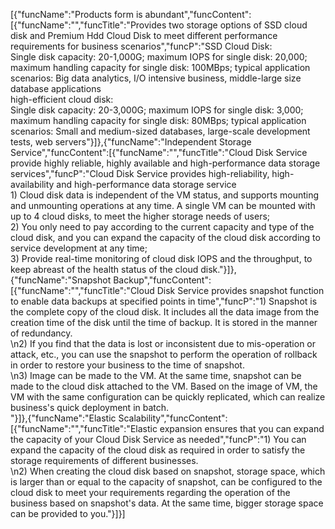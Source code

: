 [{"funcName":"Products form is abundant","funcContent":[{"funcName":"","funcTitle":"Provides two storage options of SSD cloud disk and Premium Hdd Cloud Disk to meet different performance requirements for business scenarios","funcP":"SSD Cloud Disk: </br>Single disk capacity: 20-1,000G; maximum IOPS for single disk: 20,000; maximum handling capacity for single disk: 100MBps; typical application scenarios: Big data analytics, I/O intensive business, middle-large size database applications </br> high-efficient cloud disk: </br>Single disk capacity: 20-3,000G; maximum IOPS for single disk: 3,000; maximum handling capacity for single disk: 80MBps; typical application scenarios: Small and medium-sized databases, large-scale development tests, web servers"}]},{"funcName":"Independent Storage Service","funcContent":[{"funcName":"","funcTitle":"Cloud Disk Service provide highly reliable, highly available and high-performance data storage services","funcP":"Cloud Disk Service provides high-reliability, high-availability and high-performance data storage service</br>1) Cloud disk data is independent of the VM status, and supports mounting and unmounting operations at any time. A single VM can be mounted with up to 4 cloud disks, to meet the higher storage needs of users;</br> 2) You only need to pay according to the current capacity and type of the cloud disk, and you can expand the capacity of the cloud disk according to service development at any time;</br> 3) Provide real-time monitoring of cloud disk IOPS and the throughput, to keep abreast of the health status of the cloud disk."}]},{"funcName":"Snapshot Backup","funcContent":[{"funcName":"","funcTitle":"Cloud Disk Service provides snapshot function to enable data backups at specified points in time","funcP":"1) Snapshot is the complete copy of the cloud disk. It includes all the data image from the creation time of the disk until the time of backup. It is stored in the manner of redundancy. </br>\n2) If you find that the data is lost or inconsistent due to mis-operation or attack, etc., you can use the snapshot to perform the operation of rollback in order to restore your business to the time of snapshot. </br>\n3) Image can be made to the VM. At the same time, snapshot can be made to the cloud disk attached to the VM. Based on the image of VM, the VM with the same configuration can be quickly replicated, which can realize business's quick deployment in batch. </br>"}]},{"funcName":"Elastic Scalability","funcContent":[{"funcName":"","funcTitle":"Elastic expansion ensures that you can expand the capacity of your Cloud Disk Service as needed","funcP":"1) You can expand the capacity of the cloud disk as required in order to satisfy the storage requirements of different businesses. </br>\n2) When creating the cloud disk based on snapshot, storage space, which is larger than or equal to the capacity of snapshot, can be configured to the cloud disk to meet your requirements regarding the operation of the business based on snapshot's data. At the same time, bigger storage space can be provided to you."}]}]